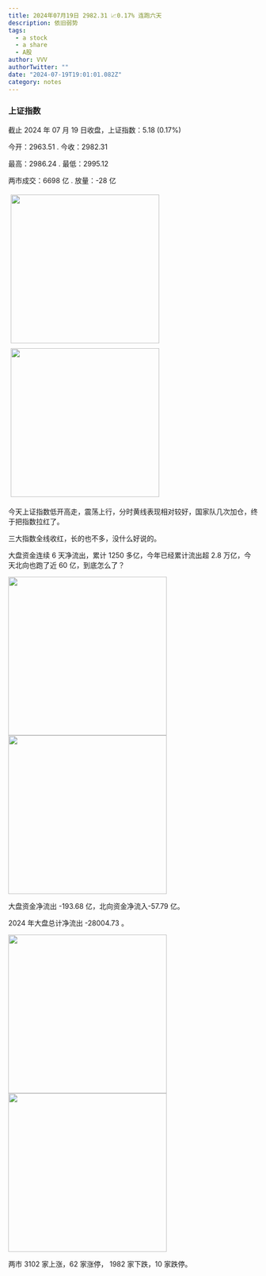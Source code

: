 ```yaml
---
title: 2024年07月19日 2982.31 📈0.17% 连跑六天
description: 依旧弱势
tags:
  - a stock
  - a share
  - A股
author: VVV
authorTwitter: ""
date: "2024-07-19T19:01:01.082Z"
category: notes
---
```


### 上证指数

截止 2024 年 07 月 19 日收盘，上证指数：<span class="font-semibold text-r-5">5.18 (0.17%)</span>

今开：<span class="font-semibold text-g-5">2963.51 </span> . 今收：<span class="font-semibold text-r-5">2982.31 </span>

最高：<span class="font-semibold text-r-5">2986.24 </span> . 最低：<span class="font-semibold text-g-5">2995.12 </span>

两市成交：<span class="font-semibold">6698 亿</span> . 放量：<span class="font-semibold text-g-5">-28 亿</span>

<img src="/images/uploads/2024-07/20240719-zs-sh.png" style="width: 300px;display:inline-block;margin: 5px">
<img src="/images/uploads/2024-07/20240719-zs-sh-rk.png" style="width: 300px;display:inline-block;margin: 5px">

今天上证指数低开高走，震荡上行，分时黄线表现相对较好，国家队几次加仓，终于把指数拉红了。

三大指数全线收红，长的也不多，没什么好说的。

大盘资金连续 6 天净流出，累计 1250 多亿，今年已经累计流出超 2.8 万亿，今天北向也跑了近 60 亿，到底怎么了？

<img src="/images/uploads/2024-07/20240719-zs-global.png" width="320">
<img src="/images/uploads/2024-07/20240719-zs-bs.png" width="320">

大盘资金净流出 <span class="font-semibold text-g-6">-193.68 亿</span>，北向资金净流入<span class="font-semibold text-g-5">-57.79 亿</span>。

2024 年大盘总计净流出 <span class="font-semibold text-g-8">-28004.73 </span>。

<img src="/images/uploads/2024-07/20240719-zs-as.png" width="320">
<img src="/images/uploads/2024-07/20240719-zs-zdtj.png" width="320">

两市 <span class="text-r-6">3102</span> 家上涨，62 家涨停， <span class="font-semibold text-g-6">1982</span> 家下跌，10 家跌停。
